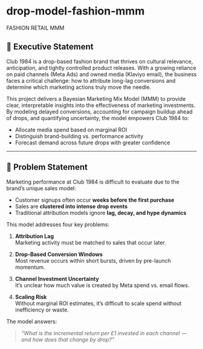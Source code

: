 # drop-model-fashion-mmm

FASHION RETAIL MMM

## 🎯 Executive Statement

Club 1984 is a drop-based fashion brand that thrives on cultural relevance, anticipation, and tightly controlled product releases. With a growing reliance on paid channels (Meta Ads) and owned media (Klaviyo email), the business faces a critical challenge: how to attribute long-lag conversions and determine which marketing actions truly move the needle.

This project delivers a Bayesian Marketing Mix Model (MMM) to provide clear, interpretable insights into the effectiveness of marketing investments. By modeling delayed conversions, accounting for campaign buildup ahead of drops, and quantifying uncertainty, the model empowers Club 1984 to:

- Allocate media spend based on marginal ROI
- Distinguish brand-building vs. performance activity
- Forecast demand across future drops with greater confidence

---

## 🧩 Problem Statement

Marketing performance at Club 1984 is difficult to evaluate due to the brand’s unique sales model:

- Customer signups often occur **weeks before the first purchase**
- Sales are **clustered into intense drop events**
- Traditional attribution models ignore **lag, decay, and hype dynamics**

This model addresses four key problems:

1. **Attribution Lag**  
   Marketing activity must be matched to sales that occur later.

2. **Drop-Based Conversion Windows**  
   Most revenue occurs within short bursts, driven by pre-launch momentum.

3. **Channel Investment Uncertainty**  
   It’s unclear how much value is created by Meta spend vs. email flows.

4. **Scaling Risk**  
   Without marginal ROI estimates, it’s difficult to scale spend without inefficiency or waste.

The model answers:  
> *“What is the incremental return per £1 invested in each channel — and how does that change by drop?”*


